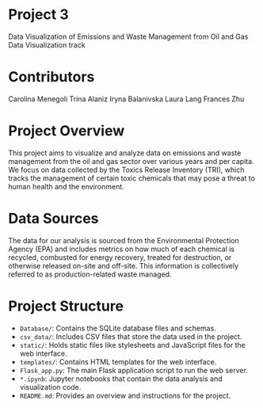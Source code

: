# Project 3
Data Visualization of Emissions and Waste Management from Oil and Gas
Data Visualization track

# Contributors
Carolina Menegoli
Trina Alaniz
Iryna Balanivska
Laura Lang
Frances Zhu

# Project Overview

This project aims to visualize and analyze data on emissions and waste management from the oil and gas sector over various years and per capita. We focus on data collected by the Toxics Release Inventory (TRI), which tracks the management of certain toxic chemicals that may pose a threat to human health and the environment.







# Data Sources

The data for our analysis is sourced from the Environmental Protection Agency (EPA) and includes metrics on how much of each chemical is recycled, combusted for energy recovery, treated for destruction, or otherwise released on-site and off-site. This information is collectively referred to as production-related waste managed.

# Project Structure

- `Database/`: Contains the SQLite database files and schemas.
- `csv_data/`: Includes CSV files that store the data used in the project.
- `static/`: Holds static files like stylesheets and JavaScript files for the web interface.
- `templates/`: Contains HTML templates for the web interface.
- `Flask_app.py`: The main Flask application script to run the web server.
- `*.ipynb`: Jupyter notebooks that contain the data analysis and visualization code.
- `README.md`: Provides an overview and instructions for the project.

